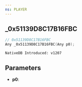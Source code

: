 ```yaml
---
ns: PLAYER
---
```

## _0x51139D8C17B16FBC

```c
// 0x51139D8C17B16FBC
Any _0x51139D8C17B16FBC(Any p0);
```

```
NativeDB Introduced: v1207
```

## Parameters
* **p0**:
